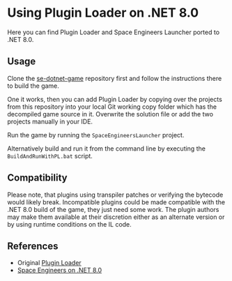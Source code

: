 # Using Plugin Loader on .NET 8.0 

Here you can find Plugin Loader and Space Engineers Launcher ported to .NET 8.0.

## Usage

Clone the [se-dotnet-game](https://github.com/viktor-ferenczi/se-dotnet-game)
repository first and follow the instructions there to build the game.

One it works, then you can add Plugin Loader by copying over the projects
from this repository into your local Git working copy folder which has the
decompiled game source in it. Overwrite the solution file or add the two
projects manually in your IDE.

Run the game by running the `SpaceEngineersLauncher` project.

Alternatively build and run it from the command line by executing the
`BuildAndRunWithPL.bat` script.

## Compatibility

Please note, that plugins using transpiler patches or verifying the bytecode would likely break.
Incompatible plugins could be made compatible with the .NET 8.0 build of the game, they just need some work.
The plugin authors may make them available at their discretion either as an alternate version or by using
runtime conditions on the IL code.

## References

- Original [Plugin Loader](https://github.com/sepluginloader/)
- [Space Engineers on .NET 8.0](https://github.com/viktor-ferenczi/se-dotnet-game)
